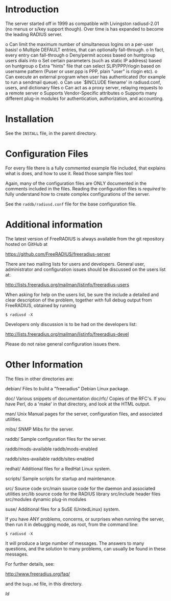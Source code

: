 # Introduction

The server started off in 1999 as compatible with Livingston
radiusd-2.01 (no menus or s/key support though).  Over time is has
expanded to become the leading RADIUS server.

o Can limit the maximum number of simultaneous logins on a per-user basis!
o Multiple DEFAULT entries, that can optionally fall-through.
o In fact, every entry can fall-through
o Deny/permit access based on huntgroup users dials into
o Set certain parameters (such as static IP address) based on huntgroup
o Extra "hints" file that can select SLIP/PPP/rlogin based on
  username pattern (Puser or user.ppp is PPP, plain "user" is rlogin etc).
o Can execute an external program when user has authenticated (for example
  to run a sendmail queue).
o Can use `$INCLUDE filename' in radiusd.conf, users, and dictionary files
o Can act as a proxy server, relaying requests to a remote server
o Supports Vendor-Specific attributes
o Supports many different plug-in modules for authentication,
  authorization, and accounting.


# Installation

See the `INSTALL` file, in the parent directory.


# Configuration Files

For every file there is a fully commented example file included, that
explains what is does, and how to use it. Read those sample files too!

Again, many of the configuration files are ONLY documented in the
comments included in the files.  Reading the configuration files is
*required* to fully understand how to create complex configurations of
the server.

See the `raddb/radiusd.conf` file for the base configuration file.

# Additional information

The latest version of FreeRADIUS is always available from
the git repository hosted on GitHub at

https://github.com/FreeRADIUS/freeradius-server

There are two mailing lists for users and developers. General
user, administrator and configuration issues should be discussed
on the users list at:

http://lists.freeradius.org/mailman/listinfo/freeradius-users

When asking for help on the users list, be sure the include a
detailed and clear description of the problem, together with
full debug output from FreeRADIUS, obtained by running

    $ radiusd -X

Developers only discussion is to be had on the developers list:

http://lists.freeradius.org/mailman/listinfo/freeradius-devel

Please do not raise general configuration issues there.

# Other Information

  The files in other directories are:

  debian/	Files to build a "freeradius" Debian Linux package.

  doc/		Various snippets of documentation
  doc/rfc/	Copies of the RFC's.  If you have Perl, do a 'make' in
		that directory, and look at the HTML output.

  man/		Unix Manual pages for the server, configuration files,
		and associated utilities.

  mibs/		SNMP Mibs for the server.

  raddb/	Sample configuration files for the server.

  raddb/mods-available
  raddb/mods-enabled

  raddb/sites-available
  raddb/sites-enabled

  redhat/	Additional files for a RedHat Linux system.

  scripts/	Sample scripts for startup and maintenance.

  src/		Source code
  src/main	source code for the daemon and associated utilities
  src/lib	source code for the RADIUS library
  src/include	header files
  src/modules	dynamic plug-in modules

  suse/		Additional files for a SuSE (UnitedLinux) system.


If you have ANY problems, concerns, or surprises when running
the server, then run it in debugging mode, as root, from the
command line:

    $ radiusd -X

It will produce a large number of messages.  The answers to many
questions, and the solution to many problems, can usually be found in
these messages.

For further details, see:

http://www.freeradius.org/faq/

and the `bugs.md`  file, in this directory.

$Id$
